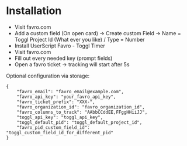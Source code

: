 Installation
============
- Visit favro.com
- Add a custom field (On open card) -> Create custom Field -> Name = Toggl Project Id (What ever you like) / Type = Number
- Install UserScript Favro - Toggl Timer
- Visit favro.com
- Fill out every needed key (prompt fields)
- Open a favro ticket -> tracking will start after 5s

Optional configuration via storage:

    {
        "favro_email": "favro_email@example.com",
        "favro_api_key": "your_favro_api_key",
        "favro_ticket_prefix": "XXX-",
        "favro_organization_id": "favro_organization_id",
        "favro_columns_to_track": "AAbbCCddEE,FFggHHiiJJ",
        "toggl_api_key": "toggl_api_key",
        "toggl_default_pid": "toggl_default_project_id",
        "favro_pid_custom_field_id": "toggl_custom_field_id_for_different_pid"
    }
